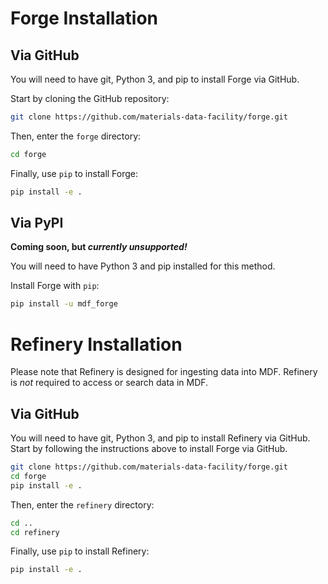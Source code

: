 # Forge Installation
## Via GitHub
You will need to have git, Python 3, and pip to install Forge via GitHub.

Start by cloning the GitHub repository:
```bash
git clone https://github.com/materials-data-facility/forge.git
```
Then, enter the `forge` directory:
```bash
cd forge
```
Finally, use `pip` to install Forge:
```bash
pip install -e .
```

## Via PyPI
**Coming soon, but *currently unsupported!***

You will need to have Python 3 and pip installed for this method.

Install Forge with `pip`:
```bash
pip install -u mdf_forge
```


# Refinery Installation
Please note that Refinery is designed for ingesting data into MDF. Refinery is *not* required to access or search data in MDF.
## Via GitHub
You will need to have git, Python 3, and pip to install Refinery via GitHub.
Start by following the instructions above to install Forge via GitHub.
```bash
git clone https://github.com/materials-data-facility/forge.git
cd forge
pip install -e .
```
Then, enter the `refinery` directory:
```bash
cd ..
cd refinery
```
Finally, use `pip` to install Refinery:
```bash
pip install -e .
```
